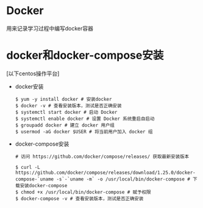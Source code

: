 # Docker

用来记录学习过程中编写docker容器


# docker和docker-compose安装

[以下centos操作平台]

- docker安装

  ```
  $ yum -y install docker # 安装docker
  $ docker -v # 查看安装版本，测试是否正确安装
  $ systemctl start docker # 启动 Docker
  $ systemctl enable docker # 设置 Docker 系统重启自启动
  $ groupadd docker # 建立 docker 用户组
  $ usermod -aG docker $USER # 将当前用户加入 docker 组
  ```

- docker-compose安装

  ```
  # 访问 https://github.com/docker/compose/releases/ 获取最新安装版本
  
  $ curl -L https://github.com/docker/compose/releases/download/1.25.0/docker-compose-`uname -s`-`uname -m` -o /usr/local/bin/docker-compose # 下载安装docker-compose
  $ chmod +x /usr/local/bin/docker-compose # 赋予权限
  $ docker-compose -v # 查看安装版本，测试是否正确安装
  ```

  



